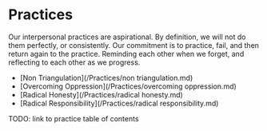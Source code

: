 # Practices

Our interpersonal practices are aspirational. By definition, we will not do them perfectly, or consistently. Our commitment is to practice, fail, and then return again to the practice. Reminding each other when we forget, and reflecting to each other as we progress.

* [Non Triangulation](/Practices/non triangulation.md)
* [Overcoming Oppression](/Practices/overcoming oppression.md)
* [Radical Honesty](/Practices/radical honesty.md)
* [Radical Responsibility](/Practices/radical responsibility.md)

TODO: link to practice table of contents
